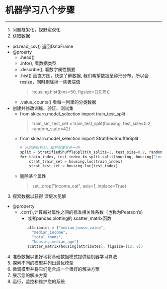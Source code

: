 # 机器学习八个步骤
---
1. 问题框架化，视野宏观化
2. 获取数据
- pd.read_csv() 返回DataFrame
- @proerty
    - .head()
    - .info(), 看数据类型
    - .describe(), 看数字属性摘要
    - .hist() 画直方图，快速了解数据, 我们希望数据呈钟形分布，所以会resize，同时剔除掉一些极端值
        > housing.hist(bins=50, figsize=(20,15))
    - .value_counts() 看每一列里的分类数据
- 创建并修改训练、验证、测试集
    - from sklearn.model_selection import train_test_split
        > train_set, test_set = train_test_split(housing, test_size=0.2, random_state=42)
    - from sklearn.model_selection import StratifiedShuffleSplit
        ```Python
        # 分层随机拆分，相对就要复杂一些 
        split = StratifiedShuffleSplit(n_splits=1, test_size=0.2, random_state=42)  
        for train_index, test_index in split.split(housing, housing["income_cat"]):
            strat_train_set = housing.loc[train_index]
            strat_test_set = housing.loc[test_index] 
        ```
    - 删除某个属性
        > set_.drop("income_cat", axis=1, inplace=True)
3. 探索数据以获得 深层次见解
- @property
    - .corr(),计算每对属性之间的标准相关性系数（也称为Pearson’s）
        - 或者pandas.plotting的 scatter_matrix函数
            ```Python
            attributes = ["median_house_value",
              "median_income", 
              "total_rooms",
              "housing_median_age"]
            scatter_matrix(housing[attributes], figsize=(12, 8))
            ```
    
4. 准备数据以更好地将基础数据模式提供给机器学习算法
5. 探索不同的模型并列出最优模型
6. 微调模型并将它们组合成一个很好的解决方案
7. 展示您的解决方案
8. 运行，监控和维护您的系统 